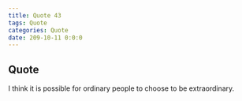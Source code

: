 ```yaml
---
title: Quote 43
tags: Quote
categories: Quote
date: 209-10-11 0:0:0
---
```


## Quote

I think it is possible for ordinary people to choose to be extraordinary.

